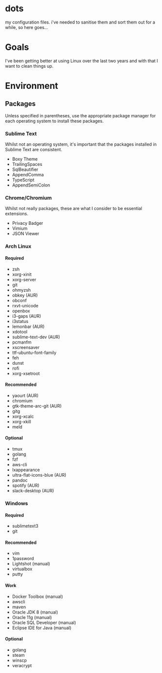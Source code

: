 # dots
my configuration files. i've needed to sanitise them and sort them out for a while, so here goes...

# Goals

I've been getting better at using Linux over the last two years and with that I want to clean things up.

# Environment

## Packages

Unless specified in parentheses, use the appropriate package manager for each operating system to install these packages.

### Sublime Text

Whilst not an operating system, it's important that the packages installed in Sublime Text are consistent.

- Boxy Theme
- TrailingSpaces
- SqlBeautifier
- AppendComma
- TypeScript
- AppendSemiColon

### Chrome/Chromium

Whilst not really packages, these are what I consider to be essential extensions.

- Privacy Badger
- Vimium
- JSON Viewer

### Arch Linux

#### Required

- zsh
- xorg-xinit
- xorg-server
- git
- ohmyzsh
- obkey (AUR)
- obconf
- rxvt-unicode
- openbox
- i3-gaps (AUR)
- i3status
- lemonbar (AUR)
- xdotool
- sublime-text-dev (AUR)
- pcmanfm
- xscreensaver
- ttf-ubuntu-font-family
- feh
- dunst
- rofi
- xorg-xsetroot

#### Recommended

- yaourt (AUR)
- chromium
- gtk-theme-arc-git (AUR)
- gitg
- xorg-xcalc
- xorg-xkill
- meld

#### Optional

- tmux
- golang
- fzf
- aws-cli
- lxappearance
- ultra-flat-icons-blue (AUR)
- pandoc
- spotify (AUR)
- slack-desktop (AUR)

### Windows

#### Required

- sublimetext3
- git

#### Recommended
- vim
- 1password
- Lightshot (manual)
- virtualbox
- putty

#### Work

- Docker Toolbox (manual)
- awscli
- maven
- Oracle JDK 8 (manual)
- Oracle 11g (manual)
- Oracle SQL Developer (manual)
- Eclipse IDE for Java (manual)

#### Optional

- golang
- steam
- winscp
- veracrypt
